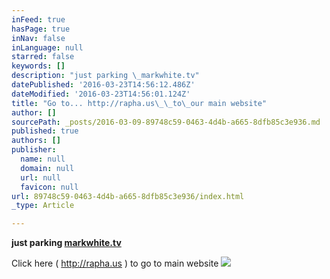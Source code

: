 ```yaml
---
inFeed: true
hasPage: true
inNav: false
inLanguage: null
starred: false
keywords: []
description: "just parking \_markwhite.tv"
datePublished: '2016-03-23T14:56:12.486Z'
dateModified: '2016-03-23T14:56:01.124Z'
title: "Go to... http://rapha.us\_\_to\_our main website"
author: []
sourcePath: _posts/2016-03-09-89748c59-0463-4d4b-a665-8dfb85c3e936.md
published: true
authors: []
publisher:
  name: null
  domain: null
  url: null
  favicon: null
url: 89748c59-0463-4d4b-a665-8dfb85c3e936/index.html
_type: Article

---
```

**just parking  [markwhite.tv][0]**

Click here ( http://rapha.us ) to go to main website
![](https://the-grid-user-content.s3-us-west-2.amazonaws.com/e03f8d09-1d46-4dab-b990-14732fa3c786.jpg)

[0]: rapha.us